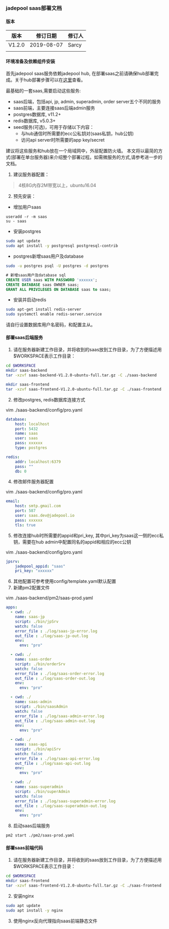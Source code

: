 ### jadepool saas部署文档
#### 版本
|版本|修订日期 |修订人 |
|--|--|--|
| V1.2.0 | 2019-08-07 | Sarcy |
| | | |
#### 环境准备及依赖组件安装
首先jadepool saas服务依赖jadepool hub, 在部署saas之前请确保hub部署完成。关于hub部署步骤可以在[这里](https://github.com/nbltrust/jadepool-doc/blob/master/Chinese/%E7%91%B6%E6%B1%A0%E9%83%A8%E7%BD%B2%E6%96%87%E6%A1%A3.md)查看。

最基础的一套saas,需要启动这些服务:

 - saas后端，包括api, jp, admin, superadmin, order server五个不同的服务
 - saas前端，主要连接saas后端admin服务
 - postgres数据库, v11.2+
 - redis数据库, v5.0.3+
 - seed服务(可选)，可用于存储以下内容：
	 - 与hub通信时所需要的ecc公私钥对(saas私钥，hub公钥)
	 - 访问api server时所需要的app key/secret
	 
建议将这些服务和hub放在一个局域网中，外层配置防火墙。 本文将以最简的方式(部署在单台服务器)来介绍整个部署过程。如需微服务的方式,请参考进一步的文档。
1. 建议服务器配置：

> 4核8G内存2M带宽以上，ubuntu16.04

2. 预先安装：

- 增加用户saas

```
useradd -r -m saas
su - saas
```
- 安装postgres
```bash
sudo apt update
sudo apt install -y postgresql postgresql-contrib
```
- postgres新增saas用户及database
```bash
sudo -u postgres psql -U postgres -d postgres
```
```sql
# 新增saas用户及database sql
CREATE USER saas WITH PASSWORD 'xxxxxx';
CREATE DATABASE saas OWNER saas;
GRANT ALL PRIVILEGES ON DATABASE saas to saas;
```
- 安装并启动redis
```bash
sudo apt-get install redis-server
sudo systemctl enable redis-server.service
```
请自行设置数据库用户名密码，和配置主从。


#### 部署saas后端服务
1. 请在服务器新建工作目录，并将收到的saas放到工作目录，为了方便描述用$WORKSPACE表示工作目录：

```bash
cd $WORKSPACE
mkdir saas-backend
tar -xzvf saas-backend-V1.2.0-ubuntu-full.tar.gz -C ./saas-backend

mkdir saas-frontend
tar -xzvf saas-frontend-V1.2.0-ubuntu-full.tar.gz -C ./saas-frontend
```

2. 修改postgres, redis数据库连接方式

vim ./saas-backend/config/pro.yaml
```yml
database:
	host: localhost
	port: 5432
	name: saas
	user: saas
	pass: xxxxxx
	type: postgres

redis:
	addr: localhost:6379
	pass: ""
	db: 0
```
4. 修改邮件服务器配置

vim ./saas-backend/config/pro.yaml
```yml
email: 
	host: smtp.gmail.com
	port: 587
	user: saas.dev@jadepool.io
	pass: xxxxxx
	tls: true
```
5. 修改连接hub时所需要的appid和pri_key, 其中pri_key为saas这一侧的ecc私钥，需要在hub admin中配置同名的appid和相应的ecc公钥

vim ./saas-backend/config/pro.yaml
```yml
jpsrv:
	jadepool_appid: "saas"
	pri_key: "xxxxxx"
```
6. 其他配置可参考使用config/template.yaml默认配置
7. 新建pm2配置文件

vim ./saas-backend/pm2/saas-prod.yaml
```yml
apps:
  - cwd: ./
    name: saas-jp
    script: ./bin/jpSrv
    watch: false
    error_file : ./log/saas-jp-error.log
    out_file : ./log/saas-jp-out.log
    env:
      env: "pro"

  - cwd: ./
    name: saas-order
    script: ./bin/orderSrv
    watch: false
    error_file : ./log/saas-order-error.log
    out_file : ./log/saas-order-out.log
    env:
      env: "pro"

  - cwd: ./
    name: saas-admin
    script: ./bin/saasAdmin
    watch: false
    error_file : ./log/saas-admin-error.log
    out_file : ./log/saas-admin-out.log
    env:
      env: "pro"

  - cwd: ./
    name: saas-api
    script: ./bin/apiSrv
    watch: false
    error_file : ./log/saas-api-error.log
    out_file : ./log/saas-api-out.log
    env:
      env: "pro"

  - cwd: ./
    name: saas-superadmin
    script: ./bin/superAdmin
    watch: false
    error_file : ./log/saas-superadmin-error.log
    out_file : ./log/saas-superadmin-out.log
    env:
      env: "pro"
```
8. 启动saas后端服务
```bash
pm2 start ./pm2/saas-prod.yaml
```
#### 部署saas前端代码
1. 请在服务器新建工作目录，并将收到的saas放到工作目录，为了方便描述用$WORKSPACE表示工作目录：

```bash
cd $WORKSPACE
mkdir saas-frontend
tar -xzvf saas-frontend-V1.2.0-ubuntu-full.tar.gz -C ./saas-frontend
```
2. 安装nginx
```bash
sudo apt update
sudo apt install -y nginx
```
3. 使用nginx反向代理指向saas前端静态文件

